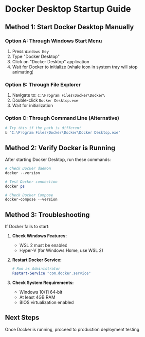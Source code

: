 # Docker Desktop Startup Guide

## Method 1: Start Docker Desktop Manually

### Option A: Through Windows Start Menu
1. Press `Windows Key`
2. Type "Docker Desktop"
3. Click on "Docker Desktop" application
4. Wait for Docker to initialize (whale icon in system tray will stop animating)

### Option B: Through File Explorer
1. Navigate to: `C:\Program Files\Docker\Docker\`
2. Double-click `Docker Desktop.exe`
3. Wait for initialization

### Option C: Through Command Line (Alternative)
```powershell
# Try this if the path is different
& "C:\Program Files\Docker\Docker\Docker Desktop.exe"
```

## Method 2: Verify Docker is Running

After starting Docker Desktop, run these commands:

```powershell
# Check Docker daemon
docker --version

# Test Docker connection
docker ps

# Check Docker Compose
docker-compose --version
```

## Method 3: Troubleshooting

If Docker fails to start:

1. **Check Windows Features:**
   - WSL 2 must be enabled
   - Hyper-V (for Windows Home, use WSL 2)

2. **Restart Docker Service:**
   ```powershell
   # Run as Administrator
   Restart-Service "com.docker.service"
   ```

3. **Check System Requirements:**
   - Windows 10/11 64-bit
   - At least 4GB RAM
   - BIOS virtualization enabled

## Next Steps

Once Docker is running, proceed to production deployment testing.
